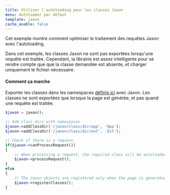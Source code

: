 ```yaml
---
title: Utiliser l'autoloading pour les classes Jaxon
menu: Autoloader par défaut
template: jaxon
cache_enable: false
---
```


Cet exemple montre comment optimiser le traitement des requêtes Jaxon avec l'autoloading.

Dans cet exemple, les classes Jaxon ne sont pas exportées lorsqu'une requête est traitée.
Cependant, la librairie est assez intelligente pour se rendre compte que que la classe demandée est absente, et charger uniquement le fichier nécessaire.

#### Comment ça marche

Exporter les classes dans les namespaces [définis ici](/examples/codes/namespace.html) avec Jaxon.
Les classes ne sont exportées que lorsque la page est générée, et pas quand une requête est traitée.

```php
$jaxon = jaxon();

// Add class dirs with namespaces
$jaxon->addClassDir('/jaxon/class/dir/app', 'App');
$jaxon->addClassDir('/jaxon/class/dir/ext', 'Ext');

// Check if there is a request.
if($jaxon->canProcessRequest())
{
    // When processing a request, the required class will be autoloaded
    $jaxon->processRequest();
}
else
{
    // The Jaxon objects are registered only when the page is generated
    $jaxon->registerClasses();
}
```
